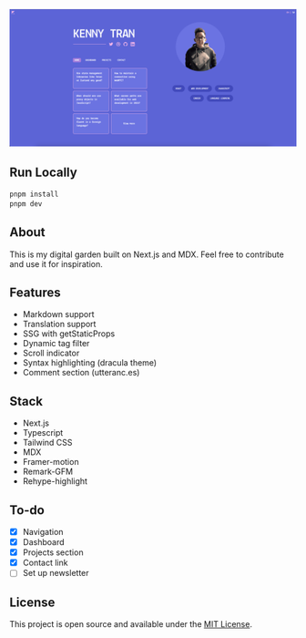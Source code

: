![screenshot](./public/og.png)

## Run Locally

```bash
pnpm install
pnpm dev
```

## About

This is my digital garden built on Next.js and MDX. Feel free to contribute and use it for inspiration.

## Features

- Markdown support
- Translation support
- SSG with getStaticProps
- Dynamic tag filter
- Scroll indicator
- Syntax highlighting (dracula theme)
- Comment section (utteranc.es)

## Stack

- Next.js
- Typescript
- Tailwind CSS
- MDX
- Framer-motion
- Remark-GFM
- Rehype-highlight

## To-do

- [x] Navigation
- [x] Dashboard
- [x] Projects section
- [x] Contact link
- [ ] Set up newsletter

## License

This project is open source and available under the [MIT License](LICENSE.md).

